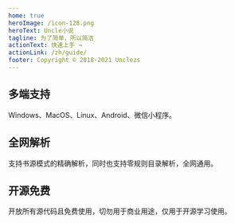 ```yaml
---
home: true
heroImage: /icon-128.png
heroText: Uncle小说
tagline: 为了简单，所以简洁
actionText: 快速上手 →
actionLink: /zh/guide/
footer: Copyright © 2018-2021 Unclezs
---
```


<div class="features">
  <div class="feature">
    <h2>多端支持</h2>
    <p>Windows、MacOS、Linux、Android、微信小程序。</p>
  </div>
  <div class="feature">
    <h2>全网解析</h2>
    <p>支持书源模式的精确解析，同时也支持零规则目录解析，全网通用。</p>
  </div>
  <div class="feature">
    <h2>开源免费</h2>
    <p>开放所有源代码且免费使用，切勿用于商业用途，仅用于开源学习使用。</p>
  </div>
</div>
